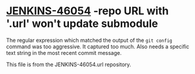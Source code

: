 # [JENKINS-46054](https://issues.jenkins-ci.org/browse/JENKINS-46054) -repo URL with '.url' won't update submodule

The regular expression which matched the output of the `git config`
command was too aggressive. It captured too much.  Also needs a specific
text string in the most recent commit message.

This file is from the JENKINS-46054.url repository.
